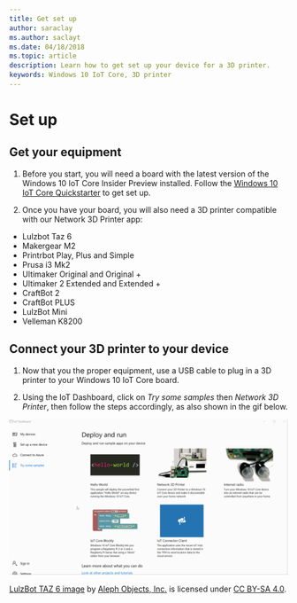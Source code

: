 ```yaml
--- 
title: Get set up
author: saraclay 
ms.author: saclayt 
ms.date: 04/18/2018 
ms.topic: article 
description: Learn how to get set up your device for a 3D printer.
keywords: Windows 10 IoT Core, 3D printer
--- 
```


# Set up

## Get your equipment

1. Before you start, you will need a board with the latest version of the Windows 10 IoT Core Insider Preview installed. Follow the [Windows 10 IoT Core Quickstarter](../quickstarter/PrototypeBoards.md) to get set up.

2. Once you have your board, you will also need a 3D printer compatible with our Network 3D Printer app:
* Lulzbot Taz 6
* Makergear M2
* Printrbot Play, Plus and Simple
* Prusa i3 Mk2
* Ultimaker Original and Original +
* Ultimaker 2 Extended and Extended +
* CraftBot 2
* CraftBot PLUS
* LulzBot Mini
* Velleman K8200

## Connect your 3D printer to your device

1. Now that you the proper equipment, use a USB cable to plug in a 3D printer to your Windows 10 IoT Core board.

2. Using the IoT Dashboard, click on _Try some samples_ then _Network 3D Printer_, then follow the steps accordingly, as also shown in the gif below.

![Steps for Network Printer sample](../../media/3DPrintServer/3dprint.gif)

[LulzBot TAZ 6 image](http://devel.lulzbot.com/TAZ/Olive/photos/TAZ_6_Angle_Rock2pus_transparent.png) by [Aleph Objects, Inc.](https://www.alephobjects.com/) is licensed under [CC BY-SA 4.0](https://creativecommons.org/licenses/by-sa/4.0/).
